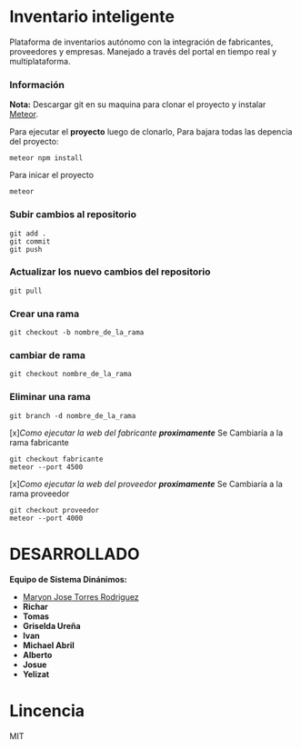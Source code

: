 # Inventario inteligente

Plataforma de inventarios autónomo con la integración de fabricantes, proveedores y empresas. Manejado a través del portal en tiempo real y multiplataforma. 

### Información

**Nota:** Descargar git en su maquina para clonar el proyecto y instalar [Meteor](https://www.meteor.com/install).

Para ejecutar el **proyecto** luego de clonarlo, Para bajara todas las depencia del proyecto:
```
meteor npm install 
```

Para inicar el proyecto 
```
meteor
```

### Subir cambios al repositorio 
```
git add . 
git commit
git push
```
### Actualizar los nuevo cambios del repositorio
```git pull ```
### Crear una rama
```git checkout -b nombre_de_la_rama```
### cambiar de rama
```git checkout nombre_de_la_rama```
### Eliminar una rama 
```git branch -d nombre_de_la_rama```

[x]*Como ejecutar la web del fabricante **proximamente***
Se Cambiaría a la rama fabricante
```
git checkout fabricante
meteor --port 4500
```

[x]*Como ejecutar la web del proveedor **proximamente***
Se Cambiaría a la rama proveedor
``` 
git checkout proveedor 
meteor --port 4000
```

# DESARROLLADO
**Equipo de Sistema Dinánimos:**
* [Maryon Jose Torres Rodriguez](https://github.com/maryito) 
* **Richar**
* **Tomas**
* **Griselda Ureña**
* **Ivan**
* **Michael Abril**
* **Alberto**
* **Josue**
* **Yelizat**

# Lincencia
MIT 
